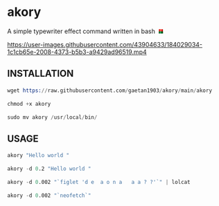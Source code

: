 # akory

A simple typewriter effect command written in bash <img src="https://github.com/RajaRakoto/github-docs/blob/master/dago.gif?raw=true" width=15>



https://user-images.githubusercontent.com/43904633/184029034-1c1cb65e-2008-4373-b5b3-a9429ad96519.mp4



## INSTALLATION 

```s 
wget https://raw.githubusercontent.com/gaetan1903/akory/main/akory
```

```s 
chmod +x akory
```

```s 
sudo mv akory /usr/local/bin/
```

## USAGE 

```s
akory "Hello world " 
```

```s
akory -d 0.2 "Hello world " 
```

```s
akory -d 0.002 "`figlet 'd e  a o n a   a a ? ?'`" | lolcat 
```

```s
akory -d 0.002 "`neofetch`" 
```
